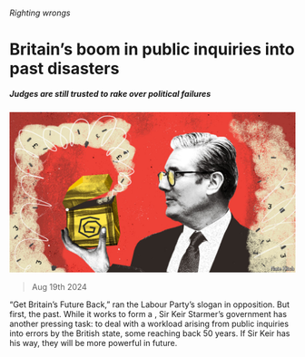 ###### Righting wrongs

# Britain’s boom in public inquiries into past disasters 

##### Judges are still trusted to rake over political failures 

![image](images/20240824_BRD001.jpg) 

> Aug 19th 2024 

“Get Britain’s Future Back,” ran the Labour Party’s slogan in opposition. But first, the past. While it works to form a , Sir Keir Starmer’s government has another pressing task: to deal with a workload arising from public inquiries into errors by the British state, some reaching back 50 years. If Sir Keir has his way, they will be more powerful in future.


